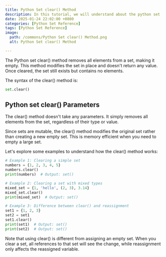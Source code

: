 ```yaml
---
title: Python Set clear() Method 
description: In this tutorial, we will understand about the python set clear() method and its uses.
date: 2025-01-24 22:02:00 +0800
categories: [Python Set Reference]
tags: [Python Set Reference]
image:
  path: /commons/Python Set clear() Method.png
  alt: Python Set clear() Method 

---
```


The Python set clear() method removes all elements from a set, making it empty. This method modifies the set in place and doesn't return any value. Once cleared, the set still exists but contains no elements.

<script type="text/javascript">
	atOptions = {
		'key' : 'f934c5057f4cfe34762901514605d248',
		'format' : 'iframe',
		'height' : 180,
		'width' : 800,
		'params' : {}
	};
</script>
<script type="text/javascript" src="//www.highperformanceformat.com/f934c5057f4cfe34762901514605d248/invoke.js"></script>
The syntax of the clear() method is:

```python
set.clear()
```

<script type="text/javascript">
	atOptions = {
		'key' : 'f934c5057f4cfe34762901514605d248',
		'format' : 'iframe',
		'height' : 180,
		'width' : 800,
		'params' : {}
	};
</script>
<script type="text/javascript" src="//www.highperformanceformat.com/f934c5057f4cfe34762901514605d248/invoke.js"></script>
## Python set clear() Parameters

The clear() method doesn't take any parameters. It simply removes all elements from the set, regardless of their type or value.

<script type="text/javascript">
	atOptions = {
		'key' : 'f934c5057f4cfe34762901514605d248',
		'format' : 'iframe',
		'height' : 180,
		'width' : 800,
		'params' : {}
	};
</script>
<script type="text/javascript" src="//www.highperformanceformat.com/f934c5057f4cfe34762901514605d248/invoke.js"></script>
Since sets are mutable, the clear() method modifies the original set rather than creating a new empty set. This is memory efficient when you need to empty a large set.

Let's explore some examples to understand how the clear() method works:

```python
# Example 1: Clearing a simple set
numbers = {1, 2, 3, 4, 5}
numbers.clear()
print(numbers)  # Output: set()

# Example 2: Clearing a set with mixed types
mixed_set = {1, 'hello', (2, 3), 3.14}
mixed_set.clear()
print(mixed_set)  # Output: set()

# Example 3: Difference between clear() and reassignment
set1 = {1, 2, 3}
set2 = set1
set1.clear()
print(set1)  # Output: set()
print(set2)  # Output: set()
```

Note that using clear() is different from assigning an empty set. When you clear a set, all references to that set will see the change, while reassignment only affects the reassigned variable.